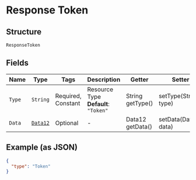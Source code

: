 
# Response Token

## Structure

`ResponseToken`

## Fields

| Name | Type | Tags | Description | Getter | Setter |
|  --- | --- | --- | --- | --- | --- |
| `Type` | `String` | Required, Constant | Resource Type<br>**Default**: `"Token"` | String getType() | setType(String type) |
| `Data` | [`Data12`](../../doc/models/data-12.md) | Optional | - | Data12 getData() | setData(Data12 data) |

## Example (as JSON)

```json
{
  "type": "Token"
}
```

